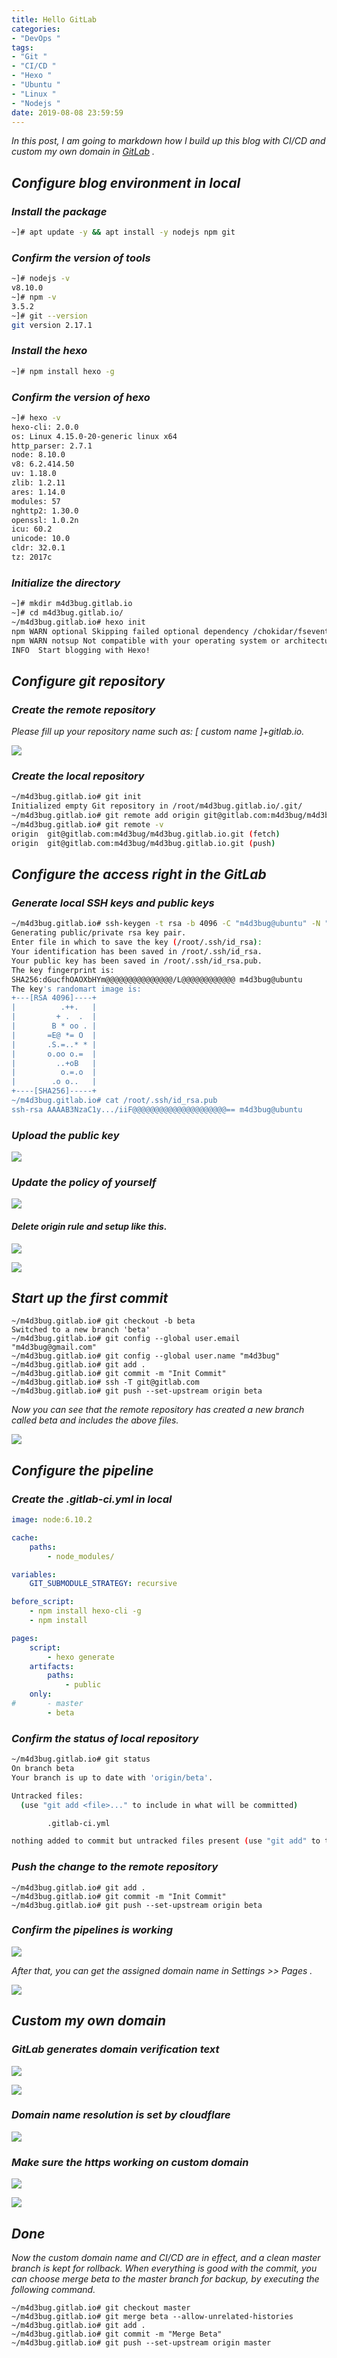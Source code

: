 ```yaml
---
title: Hello GitLab
categories:
- "DevOps "
tags:
- "Git " 
- "CI/CD " 
- "Hexo "
- "Ubuntu "
- "Linux "
- "Nodejs " 
date: 2019-08-08 23:59:59
---
```


*In this post, I am going to markdown how I build up this blog with CI/CD and custom my own domain in [GitLab](https://www.gitlab.com) .*

## *Configure blog environment in local*

### *Install the package*

``` bash
~]# apt update -y && apt install -y nodejs npm git
```

### *Confirm the version of tools*

``` bash
~]# nodejs -v
v8.10.0
~]# npm -v
3.5.2
~]# git --version
git version 2.17.1
```

### *Install the hexo*

``` bash
~]# npm install hexo -g
```

### *Confirm the version of hexo*

``` bash
~]# hexo -v
hexo-cli: 2.0.0
os: Linux 4.15.0-20-generic linux x64
http_parser: 2.7.1
node: 8.10.0
v8: 6.2.414.50
uv: 1.18.0
zlib: 1.2.11
ares: 1.14.0
modules: 57
nghttp2: 1.30.0
openssl: 1.0.2n
icu: 60.2
unicode: 10.0
cldr: 32.0.1
tz: 2017c
```

### *Initialize the directory*

``` bash
~]# mkdir m4d3bug.gitlab.io
~]# cd m4d3bug.gitlab.io/
~/m4d3bug.gitlab.io# hexo init
npm WARN optional Skipping failed optional dependency /chokidar/fsevents:
npm WARN notsup Not compatible with your operating system or architecture: fsevents@1.2.9
INFO  Start blogging with Hexo!
```

## *Configure git repository*

### *Create the remote repository*

*Please fill up your repository name such as: [ custom name ]+gitlab.io.*

![](https://img.madebug.net/m4d3bug/images-of-website/master/blog/20200410191701.png)

### *Create the local repository*

``` bash
~/m4d3bug.gitlab.io# git init
Initialized empty Git repository in /root/m4d3bug.gitlab.io/.git/
~/m4d3bug.gitlab.io# git remote add origin git@gitlab.com:m4d3bug/m4d3bug.gitlab.io.git
~/m4d3bug.gitlab.io# git remote -v
origin  git@gitlab.com:m4d3bug/m4d3bug.gitlab.io.git (fetch)
origin  git@gitlab.com:m4d3bug/m4d3bug.gitlab.io.git (push)
```

## *Configure the access right in the GitLab*

### *Generate local SSH keys and public keys*

``` bash
~/m4d3bug.gitlab.io# ssh-keygen -t rsa -b 4096 -C "m4d3bug@ubuntu" -N ""
Generating public/private rsa key pair.
Enter file in which to save the key (/root/.ssh/id_rsa): 
Your identification has been saved in /root/.ssh/id_rsa.
Your public key has been saved in /root/.ssh/id_rsa.pub.
The key fingerprint is:
SHA256:dGucfhOAOXbHYm@@@@@@@@@@@@@@@/L@@@@@@@@@@@@ m4d3bug@ubuntu
The key's randomart image is:
+---[RSA 4096]----+
|          .++.   |
|         + .  .  |
|        B * oo . |
|       =E@ *= O  |
|       .S.=..* * |
|       o.oo o.=  |
|         ..+oB   |
|          o.=.o  |
|        .o o..   |
+----[SHA256]-----+
~/m4d3bug.gitlab.io# cat /root/.ssh/id_rsa.pub 
ssh-rsa AAAAB3NzaC1y.../iiF@@@@@@@@@@@@@@@@@@@@@== m4d3bug@ubuntu
```

### *Upload the public key*

![](https://img.madebug.net/m4d3bug/images-of-website/blob/master/blog/20200410192701.png?raw=true)

### *Update the policy of yourself*

![](https://raw.githubusercontent.com/m4d3bug/images-of-website/master/blog/9NeG8lWjYHadt4b.jpg)

####  *Delete origin rule and setup like this.*

![](https://raw.githubusercontent.com/m4d3bug/images-of-website/master//blog/jL7n1h3KBOywvZg.png)

![](https://raw.githubusercontent.com/m4d3bug/images-of-website/master/blog/UGSMXCbTFYlA1yh.png)

## *Start up the first commit*

``` nohighlight
~/m4d3bug.gitlab.io# git checkout -b beta
Switched to a new branch 'beta'
~/m4d3bug.gitlab.io# git config --global user.email "m4d3bug@gmail.com"
~/m4d3bug.gitlab.io# git config --global user.name "m4d3bug"
~/m4d3bug.gitlab.io# git add .
~/m4d3bug.gitlab.io# git commit -m "Init Commit"
~/m4d3bug.gitlab.io# ssh -T git@gitlab.com
~/m4d3bug.gitlab.io# git push --set-upstream origin beta
```

*Now you can see that the remote repository has created a new branch called beta and includes the above files.*

![](https://raw.githubusercontent.com/m4d3bug/images-of-website/master/blog/OvHGo1j3MutW7rR.png)

## *Configure the pipeline*

### *Create the .gitlab-ci.yml in local*

``` yaml
image: node:6.10.2

cache:
    paths:
        - node_modules/

variables:
    GIT_SUBMODULE_STRATEGY: recursive

before_script:
    - npm install hexo-cli -g
    - npm install

pages:
    script: 
        - hexo generate
    artifacts:
        paths:
            - public
    only:
#       - master
        - beta
```

### *Confirm the status of local repository*

``` bash
~/m4d3bug.gitlab.io# git status
On branch beta
Your branch is up to date with 'origin/beta'.

Untracked files:
  (use "git add <file>..." to include in what will be committed)

        .gitlab-ci.yml

nothing added to commit but untracked files present (use "git add" to track)
```

### *Push the change to the remote repository*

``` nohighlight
~/m4d3bug.gitlab.io# git add .
~/m4d3bug.gitlab.io# git commit -m "Init Commit"
~/m4d3bug.gitlab.io# git push --set-upstream origin beta
```

### *Confirm the pipelines is working*

![](https://raw.githubusercontent.com/m4d3bug/images-of-website/master/blog/U9xHfalLTC3WpA1.png)

*After that, you can get the assigned domain name in Settings >> Pages .*

![](https://raw.githubusercontent.com/m4d3bug/images-of-website/master/blog/20191012224018.png)

## *Custom my own domain*

### *GitLab generates domain verification text*

![](https://raw.githubusercontent.com/m4d3bug/images-of-website/master/blog/20191012213613.png)

![](https://raw.githubusercontent.com/m4d3bug/images-of-website/master/blog/20191012213701.png)

### *Domain name resolution is set by cloudflare*

![](https://raw.githubusercontent.com/m4d3bug/images-of-website/master/blog/20191012213810.png)

### *Make sure the https working on custom domain*

![](https://raw.githubusercontent.com/m4d3bug/images-of-website/master/blog/20191012213854.png)

![](https://raw.githubusercontent.com/m4d3bug/images-of-website/master/blog/20191012213928.png)



## *Done*

*Now the custom domain name and CI/CD are in effect, and a clean master branch is kept for rollback. When everything is good with the commit, you can choose merge beta to the master branch for backup, by executing the following command.*

``` nohighlight
~/m4d3bug.gitlab.io# git checkout master
~/m4d3bug.gitlab.io# git merge beta --allow-unrelated-histories
~/m4d3bug.gitlab.io# git add .
~/m4d3bug.gitlab.io# git commit -m "Merge Beta"
~/m4d3bug.gitlab.io# git push --set-upstream origin master
```





